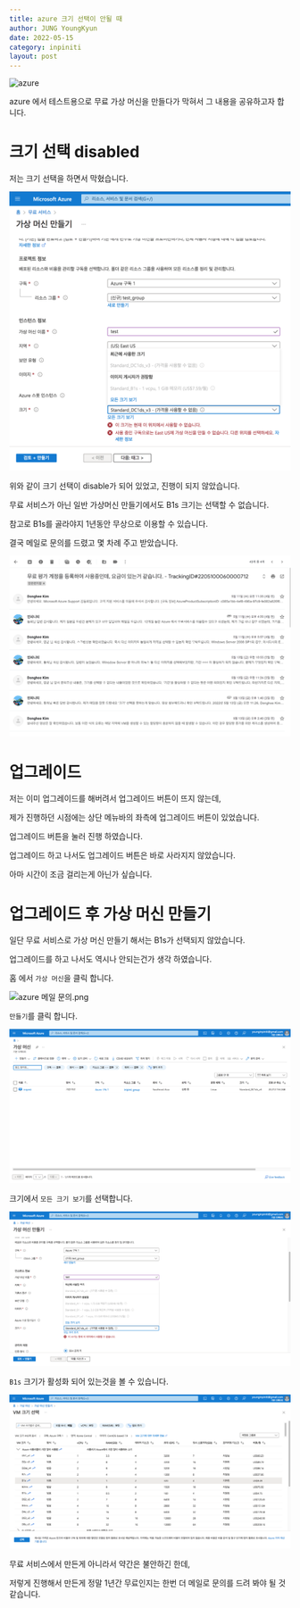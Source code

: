 ```yaml
---
title: azure 크기 선택이 안될 때
author: JUNG YoungKyun
date: 2022-05-15
category: inpiniti
layout: post
---
```


![azure](https://img.shields.io/badge/azure-2022.05.15-red.svg)

azure 에서 테스트용으로 무료 가상 머신을 만들다가 막혀서 그 내용을 공유하고자 합니다.

# 크기 선택 disabled

저는 크기 선택을 하면서 막혔습니다.

![azure 크기 선택 안됨.png](../images/azure%20크기%20선택%20안됨.png)

위와 같이 크기 선택이 disable가 되어 있었고, 진행이 되지 않았습니다.

무료 서비스가 아닌 일반 가상머신 만들기에서도 B1s 크기는 선택할 수 없습니다.

참고로 B1s를 골라야지 1년동안 무상으로 이용할 수 있습니다.

결국 메일로 문의를 드렸고 몇 차례 주고 받았습니다.

![azure 메일 문의.png](../images/azure%20메일%20문의.png)

# 업그레이드

저는 이미 업그레이드를 해버려서 업그레이드 버튼이 뜨지 않는데,

제가 진행하던 시점에는 상단 메뉴바의 좌측에 업그레이드 버튼이 있었습니다.

업그레이드 버튼을 눌러 진행 하였습니다.

업그레이드 하고 나서도 업그레이드 버튼은 바로 사라지지 않았습니다.

아마 시간이 조금 걸리는게 아닌가 싶습니다.

# 업그레이드 후 가상 머신 만들기

일단 무료 서비스로 가상 머신 만들기 해서는 B1s가 선택되지 않았습니다.

업그레이드를 하고 나서도 역시나 안되는건가 생각 하였습니다.

홈 에서 `가상 머신`을 클릭 합니다.

![azure 메일 문의.png](../images/azure%20홈.png)

`만들기`를 클릭 합니다.

![azure 메일 문의.png](../images/azure%20가상%20머신.png)

크기에서 `모든 크기 보기`를 선택합니다.

![azure 메일 문의.png](../images/azure%20크기%20선택.png)

`B1s` 크기가 활성화 되어 있는것을 볼 수 있습니다.

![azure 메일 문의.png](../images/azure%20%20B1s%20선택.png)

무료 서비스에서 만든게 아니라서 약간은 불안하긴 한데,

저렇게 진행해서 만든게 정말 1년간 무료인지는 한번 더 메일로 문의를 드려 봐야 될 것 같습니다.